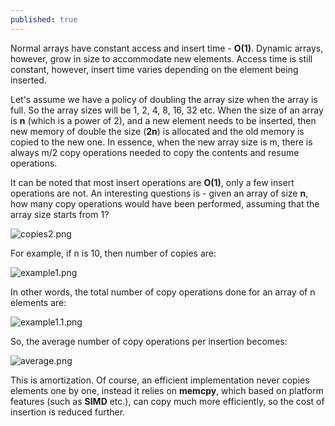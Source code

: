 ```yaml
---
published: true
---
```


Normal arrays have constant access and insert time - **O(1)**. Dynamic arrays, however, grow in size to accommodate new elements. Access time is still constant, however, insert time varies depending on the element being inserted.

Let's assume we have a policy of doubling the array size when the array is full. So the array sizes will be 1, 2, 4, 8, 16, 32 etc. When the size of an array is **n** (which is a power of 2), and a new element needs to be inserted, then new memory of double the size (**2n**) is allocated and the old memory is copied to the new one. In essence, when the new array size is m, there is always m/2 copy operations needed to copy the contents and resume operations.

It can be noted that most insert operations are **O(1)**, only a few insert operations are not. An interesting questions is - given an array of size **n**, how many copy operations would have been performed, assuming that the array size starts from 1?

![copies2.png](https://nbellari.github.io/_posts/copies2.png)

For example, if n is 10, then number of copies are:

![example1.png]({{site.baseurl}}/_posts/example1.png)

In other words, the total number of copy operations done for an array of n elements are:

![example1.1.png]({{site.baseurl}}/_posts/example1.1.png)

So, the average number of copy operations per insertion becomes:

![average.png]({{site.baseurl}}/_posts/average.png)

This is amortization. Of course, an efficient implementation never copies elements one by one, instead it relies on **memcpy**, which based on platform features (such as **SIMD** etc.), can copy much more efficiently, so the cost of insertion is reduced further.
